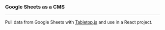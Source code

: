 ### __Google Sheets as a CMS__
***

Pull data from Google Sheets with [Tabletop.js](https://www.npmjs.com/package/tabletop) and use in a React project.
